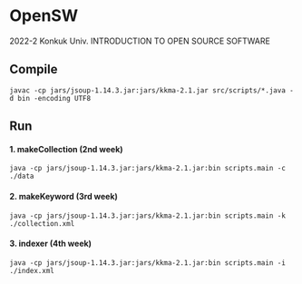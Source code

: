 # OpenSW
2022-2 Konkuk Univ. INTRODUCTION TO OPEN SOURCE SOFTWARE

## Compile
```
javac -cp jars/jsoup-1.14.3.jar:jars/kkma-2.1.jar src/scripts/*.java -d bin -encoding UTF8
```
## Run
#### 1. makeCollection (2nd week)
```
java -cp jars/jsoup-1.14.3.jar:jars/kkma-2.1.jar:bin scripts.main -c ./data
```
#### 2. makeKeyword (3rd week)
```
java -cp jars/jsoup-1.14.3.jar:jars/kkma-2.1.jar:bin scripts.main -k ./collection.xml
```
#### 3. indexer (4th week)
```
java -cp jars/jsoup-1.14.3.jar:jars/kkma-2.1.jar:bin scripts.main -i ./index.xml
```
